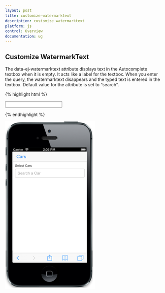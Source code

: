 ```yaml
---
layout: post
title: customize-watermarktext
description: customize watermarktext
platform: js
control: Overview
documentation: ug
---
```


## Customize WatermarkText

The data-ej-watermarktext attribute displays text in the Autocomplete textbox when it is empty. It acts like a label for the textbox. When you enter the query, the watermarktext disappears and the typed text is entered in the textbox. Default value for the attribute is set to “search”.

{% highlight html %}

<input id="autocomplete_sample" data-role="ejmautocomplete" data-ej-watermarktext="Search a Car" data-ej-datasource="window.datasrc" data-ej-fields-text="name" />    


{% endhighlight %}


![](WatermarkText_images\customize-watermarktext_img1.png)


